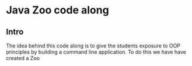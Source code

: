# Java Zoo code along

## Intro

The idea behind this code along is to give the students exposure to OOP principles by building a command line
application. To do this we have have created a Zoo